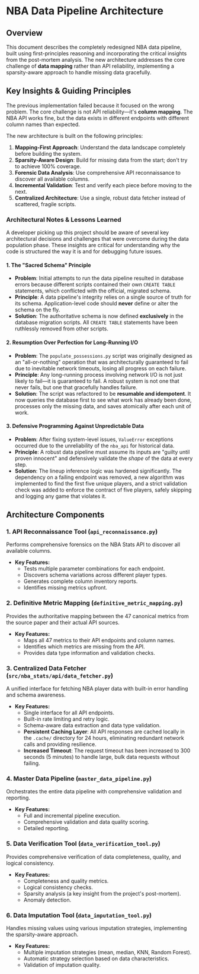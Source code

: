 # NBA Data Pipeline Architecture

## Overview

This document describes the completely redesigned NBA data pipeline, built using first-principles reasoning and incorporating the critical insights from the post-mortem analysis. The new architecture addresses the core challenge of **data mapping** rather than API reliability, implementing a sparsity-aware approach to handle missing data gracefully.

## Key Insights & Guiding Principles

The previous implementation failed because it focused on the wrong problem. The core challenge is not API reliability—it's **column mapping**. The NBA API works fine, but the data exists in different endpoints with different column names than expected.

The new architecture is built on the following principles:

1.  **Mapping-First Approach**: Understand the data landscape completely before building the system.
2.  **Sparsity-Aware Design**: Build for missing data from the start; don't try to achieve 100% coverage.
3.  **Forensic Data Analysis**: Use comprehensive API reconnaissance to discover all available columns.
4.  **Incremental Validation**: Test and verify each piece before moving to the next.
5.  **Centralized Architecture**: Use a single, robust data fetcher instead of scattered, fragile scripts.

### Architectural Notes & Lessons Learned

A developer picking up this project should be aware of several key architectural decisions and challenges that were overcome during the data population phase. These insights are critical for understanding why the code is structured the way it is and for debugging future issues.

#### 1. The "Sacred Schema" Principle

*   **Problem**: Initial attempts to run the data pipeline resulted in database errors because different scripts contained their own `CREATE TABLE` statements, which conflicted with the official, migrated schema.
*   **Principle**: A data pipeline's integrity relies on a single source of truth for its schema. Application-level code should **never** define or alter the schema on the fly.
*   **Solution**: The authoritative schema is now defined **exclusively** in the database migration scripts. All `CREATE TABLE` statements have been ruthlessly removed from other scripts.

#### 2. Resumption Over Perfection for Long-Running I/O

*   **Problem**: The `populate_possessions.py` script was originally designed as an "all-or-nothing" operation that was architecturally guaranteed to fail due to inevitable network timeouts, losing all progress on each failure.
*   **Principle**: Any long-running process involving network I/O is not just likely to fail—it is guaranteed to fail. A robust system is not one that never fails, but one that gracefully handles failure.
*   **Solution**: The script was refactored to be **resumable and idempotent**. It now queries the database first to see what work has already been done, processes only the missing data, and saves atomically after each unit of work.

#### 3. Defensive Programming Against Unpredictable Data

*   **Problem**: After fixing system-level issues, `ValueError` exceptions occurred due to the unreliability of the `nba_api` for historical data.
*   **Principle**: A robust data pipeline must assume its inputs are "guilty until proven innocent" and defensively validate the *shape* of the data at every step.
*   **Solution**: The lineup inference logic was hardened significantly. The dependency on a failing endpoint was removed, a new algorithm was implemented to find the first five unique players, and a strict validation check was added to enforce the contract of five players, safely skipping and logging any game that violates it.

## Architecture Components

### 1. API Reconnaissance Tool (`api_reconnaissance.py`)

Performs comprehensive forensics on the NBA Stats API to discover all available columns.

*   **Key Features:**
    *   Tests multiple parameter combinations for each endpoint.
    *   Discovers schema variations across different player types.
    *   Generates complete column inventory reports.
    *   Identifies missing metrics upfront.

### 2. Definitive Metric Mapping (`definitive_metric_mapping.py`)

Provides the authoritative mapping between the 47 canonical metrics from the source paper and their actual API sources.

*   **Key Features:**
    *   Maps all 47 metrics to their API endpoints and column names.
    *   Identifies which metrics are missing from the API.
    *   Provides data type information and validation checks.

### 3. Centralized Data Fetcher (`src/nba_stats/api/data_fetcher.py`)

A unified interface for fetching NBA player data with built-in error handling and schema awareness.

*   **Key Features:**
    *   Single interface for all API endpoints.
    *   Built-in rate limiting and retry logic.
    *   Schema-aware data extraction and data type validation.
    *   **Persistent Caching Layer**: All API responses are cached locally in the `.cache/` directory for 24 hours, eliminating redundant network calls and providing resilience.
    *   **Increased Timeout**: The request timeout has been increased to 300 seconds (5 minutes) to handle large, bulk data requests without failing.

### 4. Master Data Pipeline (`master_data_pipeline.py`)

Orchestrates the entire data pipeline with comprehensive validation and reporting.

*   **Key Features:**
    *   Full and incremental pipeline execution.
    *   Comprehensive validation and data quality scoring.
    *   Detailed reporting.

### 5. Data Verification Tool (`data_verification_tool.py`)

Provides comprehensive verification of data completeness, quality, and logical consistency.

*   **Key Features:**
    *   Completeness and quality metrics.
    *   Logical consistency checks.
    *   Sparsity analysis (a key insight from the project's post-mortem).
    *   Anomaly detection.

### 6. Data Imputation Tool (`data_imputation_tool.py`)

Handles missing values using various imputation strategies, implementing the sparsity-aware approach.

*   **Key Features:**
    *   Multiple imputation strategies (mean, median, KNN, Random Forest).
    *   Automatic strategy selection based on data characteristics.
    *   Validation of imputation quality.
